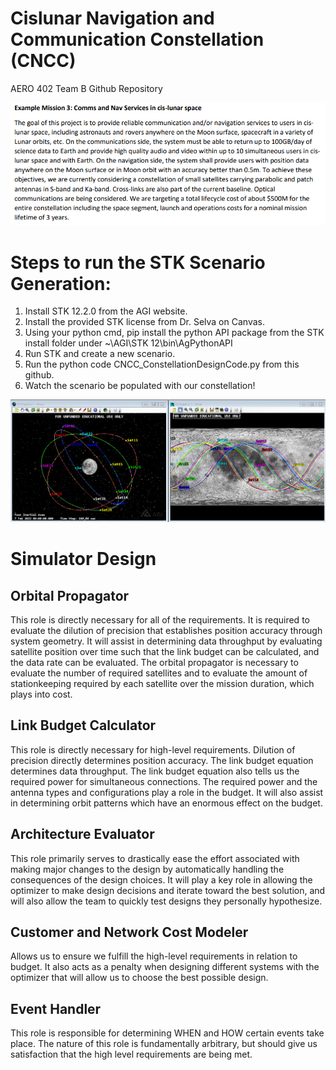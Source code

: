 # Cislunar Navigation and Communication Constellation (CNCC)

AERO 402 Team B Github Repository

![Alt text](/Pictures/MissionDescription.png)

# Steps to run the STK Scenario Generation:

1. Install STK 12.2.0 from the AGI website.
2. Install the provided STK license from Dr. Selva on Canvas.
3. Using your python cmd, pip install the python API package from the STK install folder under ~\AGI\STK 12\bin\AgPythonAPI
4. Run STK and create a new scenario.
5. Run the python code CNCC_ConstellationDesignCode.py from this github.
6. Watch the scenario be populated with our constellation! 

![Alt text](/Pictures/STK_initialDesign.png)

# Simulator Design 
## Orbital Propagator
This role is directly necessary for all of the requirements. It is required to evaluate the dilution of precision that establishes position accuracy through system geometry. It will assist in determining data throughput by evaluating satellite position over time such that the link budget can be calculated, and the data rate can be evaluated. The orbital propagator is necessary to evaluate the number of required satellites and to evaluate the amount of stationkeeping required by each satellite over the mission duration, which plays into cost.

## Link Budget Calculator
This role is directly necessary for high-level requirements. Dilution of precision directly determines position accuracy. The link budget equation determines data throughput. The link budget equation also tells us the required power for simultaneous connections. The required power and the antenna types and configurations play a role in the budget. It will also assist in determining orbit patterns which have an enormous effect on the budget.

## Architecture Evaluator
This role primarily serves to drastically ease the effort associated with making major changes to the design by automatically handling the consequences of the design choices. It will play a key role in allowing the optimizer to make design decisions and iterate toward the best solution, and will also allow the team to quickly test designs they personally hypothesize.

## Customer and Network Cost Modeler
Allows us to ensure we fulfill the high-level requirements in relation to budget. It also acts as a penalty when designing different systems with the optimizer that will allow us to choose the best possible design.

## Event Handler
This role is responsible for determining WHEN and HOW certain events take place. The nature of this role is fundamentally arbitrary, but should give us satisfaction that the high level requirements are being met.

